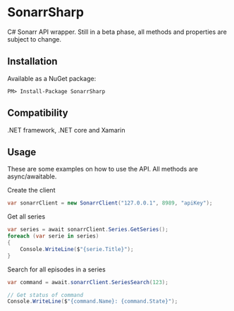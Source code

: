 # SonarrSharp
C# Sonarr API wrapper. Still in a beta phase, all methods and properties are subject to change.

## Installation
Available as a NuGet package:
```
PM> Install-Package SonarrSharp
```

## Compatibility
.NET framework, .NET core and Xamarin

## Usage
These are some examples on how to use the API. All methods are async/awaitable.

Create the client
```c#
var sonarrClient = new SonarrClient("127.0.0.1", 8989, "apiKey");
```

Get all series
```c#
var series = await sonarrClient.Series.GetSeries();
foreach (var serie in series)
{
    Console.WriteLine($"{serie.Title}");
}
```

Search for all episodes in a series
```c#
var command = await.sonarrClient.SeriesSearch(123);

// Get status of command
Console.WriteLine($"{command.Name}: {command.State}");
```

